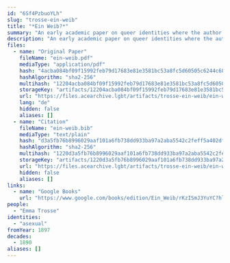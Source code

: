```yaml
---
id: "6Sf4PzbuoYLh"
slug: "trosse-ein-weib"
title: "*Ein Weib?*"
summary: "An early academic paper on queer identities where the author self-identities as asexual"
description: "An early academic paper on queer identities where the author discusses asexuality using the label *sinnlichkeitslosigkeit* (asensuality) and self-identifies as such"
files:
  - name: "Original Paper"
    fileName: "ein-weib.pdf"
    mediaType: "application/pdf"
    hash: "4acba084bf09f15992feb79d17683e81e3581bc53a8fc5d60505c6244c68c4d2"
    hashAlgorithm: "sha2-256"
    multihash: "12204acba084bf09f15992feb79d17683e81e3581bc53a8fc5d60505c6244c68c4d2"
    storageKey: "artifacts/12204acba084bf09f15992feb79d17683e81e3581bc53a8fc5d60505c6244c68c4d2"
    url: "https://files.acearchive.lgbt/artifacts/trosse-ein-weib/ein-weib.pdf"
    lang: "de"
    hidden: false
    aliases: []
  - name: "Citation"
    fileName: "ein-weib.bib"
    mediaType: "text/plain"
    hash: "d3a5fb76b8996029aaf101a6fb738dd933ba97a2aba5542c2feff5a402dfcad4"
    hashAlgorithm: "sha2-256"
    multihash: "1220d3a5fb76b8996029aaf101a6fb738dd933ba97a2aba5542c2feff5a402dfcad4"
    storageKey: "artifacts/1220d3a5fb76b8996029aaf101a6fb738dd933ba97a2aba5542c2feff5a402dfcad4"
    url: "https://files.acearchive.lgbt/artifacts/trosse-ein-weib/ein-weib.bib"
    hidden: false
    aliases: []
links:
  - name: "Google Books"
    url: "https://www.google.com/books/edition/Ein_Weib/rKzISmJ3YuYC?hl=en"
people:
  - "Emma Trosse"
identities:
  - "asexual"
fromYear: 1897
decades:
  - 1890
aliases: []
---
```

